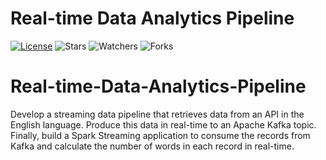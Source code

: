 # Real-time Data Analytics Pipeline

[![License](https://img.shields.io/badge/License-MIT-blue.svg)](LICENSE)
![Stars](https://img.shields.io/github/stars/gradedSystem/Real-time-Data-Analytics-Pipeline)
![Watchers](https://img.shields.io/github/watchers/gradedSystem/Real-time-Data-Analytics-Pipeline)
![Forks](https://img.shields.io/github/forks/gradedSystem/Real-time-Data-Analytics-Pipeline)

# Real-time-Data-Analytics-Pipeline
Develop a streaming data pipeline that retrieves data from an API in the English language. Produce this data in real-time to an Apache Kafka topic. Finally, build a Spark Streaming application to consume the records from Kafka and calculate the number of words in each record in real-time.
